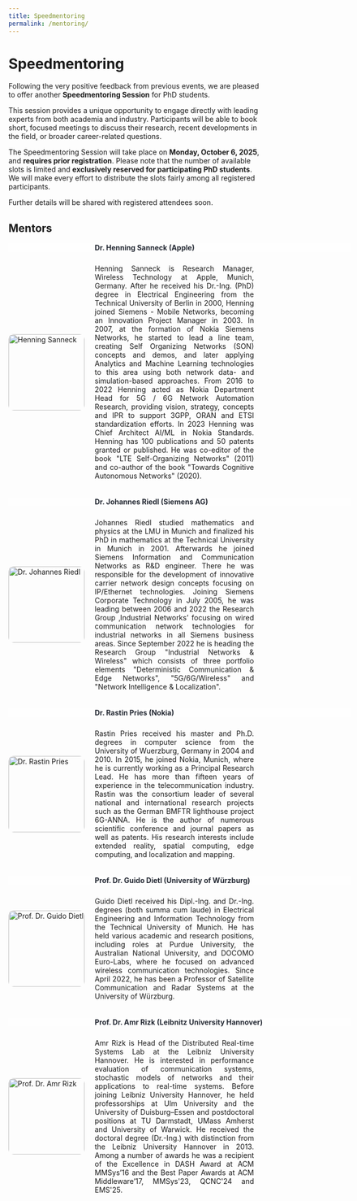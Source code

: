 ```yaml
---
title: Speedmentoring
permalink: /mentoring/
---
```


<style>
.content-container {
    display: flex;
    flex-direction: column;
}

.content-block {
    display: flex;
    align-items: center;
    margin-bottom: 20px;
}

.content-block .text {
    flex: 1;
    padding: 0 20px;
    text-align: justify;
}

.content-block img {
    width: 150px;
    height: auto;
    border-radius: 10px;
}

.content-block .left {
    order: 0;
}

.content-block .right {
    order: 1;
}
</style>

# Speedmentoring

Following the very positive feedback from previous events, we are pleased to offer another **Speedmentoring Session** for PhD students.

This session provides a unique opportunity to engage directly with leading experts from both academia and industry. Participants will be able to book short, focused meetings to discuss their research, recent developments in the field, or broader career-related questions.

The Speedmentoring Session will take place on **Monday, October 6, 2025**, and **requires prior registration**. Please note that the number of available slots is limited and **exclusively reserved for participating PhD students**. We will make every effort to distribute the slots fairly among all registered participants.

Further details will be shared with registered attendees soon.

## Mentors
<div class="content-container">      
	<div style="width:100%; background-color: #FEFEFE; color: #252A34; font-weight: bold; margin-bottom: 10px; padding-left: 170px;">Dr. Henning Sanneck (Apple)</div>
	<div class="content-block">
        	<img src="{{ '/assets/images/sanneck1_cropped.jpeg' | relative_url }}" alt="Henning Sanneck" class="image left">
        	<div class="text">
            		<p>Henning Sanneck is Research Manager, Wireless Technology at Apple, Munich, Germany. After he received his Dr.-Ing. (PhD) degree in Electrical Engineering from the Technical University of Berlin in 2000, Henning joined Siemens - Mobile Networks, becoming an Innovation Project Manager in 2003. In 2007, at the formation of Nokia Siemens Networks, he started to lead a line team, creating Self Organizing Networks (SON) concepts and demos, and later applying Analytics and Machine Learning technologies to this area using both network data- and simulation-based approaches. From 2016 to 2022 Henning acted as Nokia Department Head for 5G / 6G Network Automation Research, providing vision, strategy, concepts and IPR to support 3GPP, ORAN and ETSI standardization efforts. In 2023 Henning was Chief Architect AI/ML in Nokia Standards. Henning has 100 publications and 50 patents granted or published. He was co-editor of the book "LTE Self-Organizing Networks" (2011) and co-author of the book "Towards Cognitive Autonomous Networks" (2020).</p>
        	</div>
    </div>
	<div style="width:100%; background-color: #FEFEFE; color: #252A34; font-weight: bold; margin-bottom: 10px; padding-left: 170px;">Dr. Johannes Riedl (Siemens AG)</div>
	<div class="content-block">
        	<img src="{{ '/assets/images/johannes-riedl.jpg' | relative_url }}" alt="Dr. Johannes Riedl" class="image left">
        	<div class="text">
            		<p>Johannes Riedl studied mathematics and physics at the LMU in Munich and finalized his PhD in mathematics at the Technical University in Munich in 2001. Afterwards he joined Siemens Information and Communication Networks as R&D engineer. There he was responsible for the development of innovative carrier network design concepts focusing on IP/Ethernet technologies. Joining Siemens Corporate Technology in July 2005, he was leading between 2006 and 2022 the Research Group ‚Industrial Networks’ focusing on wired communication network technologies for industrial networks in all Siemens business areas. Since September 2022 he is heading the Research Group "Industrial Networks & Wireless" which consists of three portfolio elements "Deterministic Communication & Edge Networks", "5G/6G/Wireless" and "Network Intelligence & Localization".</p>
        	</div>
    </div>
	<div style="width:100%; background-color: #FEFEFE; color: #252A34; font-weight: bold; margin-bottom: 10px; padding-left: 170px;">Dr. Rastin Pries (Nokia)</div>
    	<div class="content-block">
        	<img src="{{ '/assets/images/rastin_pries.jpg' | relative_url }}" alt="Dr. Rastin Pries" class="image left">
        	<div class="text">
            		<p>Rastin Pries received his master and Ph.D. degrees in computer science from the University of Wuerzburg, Germany in 2004 and 2010. In 2015, he joined Nokia, Munich, where he is currently working as a Principal Research Lead. He has more than fifteen years of experience in the telecommunication industry. Rastin was the consortium leader of several national and international research projects such as the German BMFTR lighthouse project 6G-ANNA. He is the author of numerous scientific conference and journal papers as well as patents. His research interests include extended reality, spatial computing, edge computing, and localization and mapping.</p>
        	</div>
    	</div>
    <div style="width:100%; background-color: #FEFEFE; color: #252A34; font-weight: bold; margin-bottom: 10px; padding-left: 170px;">Prof. Dr. Guido Dietl (University of Würzburg)</div>
    	<div class="content-block">
        	<img src="{{ '/assets/images/dietl_passfoto.jpg' | relative_url }}" alt="Prof. Dr. Guido Dietl" class="image left">
        	<div class="text">
            		<p>
Guido Dietl received his Dipl.-Ing. and Dr.-Ing. degrees (both summa cum laude) in Electrical Engineering and Information Technology from the Technical University of Munich. He has held various academic and research positions, including roles at Purdue University, the Australian National University, and DOCOMO Euro-Labs, where he focused on advanced wireless communication technologies. Since April 2022, he has been a Professor of Satellite Communication and Radar Systems at the University of Würzburg. </p>
        	</div>
    	</div>
<div style="width:100%; background-color: #FEFEFE; color: #252A34; font-weight: bold; margin-bottom: 10px; padding-left: 170px;">Prof. Dr. Amr Rizk (Leibnitz University Hannover)</div>
    	<div class="content-block">
        	<img src="{{ '/assets/images/amr.jpg' | relative_url }}" alt="Prof. Dr. Amr Rizk" class="image left">
        	<div class="text">
            		<p>Amr Rizk is Head of the Distributed Real-time Systems Lab at the Leibniz University Hannover. He is interested in performance evaluation of communication systems, stochastic models of networks and their applications to real-time systems. Before joining Leibniz University Hannover, he held professorships at Ulm University and the University of Duisburg–Essen and postdoctoral positions at TU Darmstadt, UMass Amherst and University of Warwick. He received the doctoral degree (Dr.-Ing.) with distinction from the Leibniz University Hannover in 2013. Among a number of awards he was a recipient of the Excellence in DASH Award at ACM MMSys’16 and the Best Paper Awards at ACM Middleware’17, MMSys'23, QCNC'24 and EMS'25.</p>
        	</div>
    	</div>
</div>
